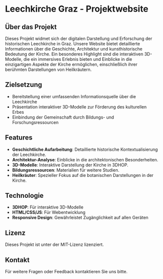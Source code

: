 # Leechkirche Graz - Projektwebsite

## Über das Projekt
Dieses Projekt widmet sich der digitalen Darstellung und Erforschung der historischen Leechkirche in Graz. Unsere Website bietet detaillierte Informationen über die Geschichte, Architektur und kunsthistorische Bedeutung der Kirche. Ein besonderes Highlight sind die interaktiven 3D-Modelle, die ein immersives Erlebnis bieten und Einblicke in die einzigartigen Aspekte der Kirche ermöglichen, einschließlich ihrer berühmten Darstellungen von Heilkräutern.

## Zielsetzung
- Bereitstellung einer umfassenden Informationsquelle über die Leechkirche
- Präsentation interaktiver 3D-Modelle zur Förderung des kulturellen Erbes
- Einbindung der Gemeinschaft durch Bildungs- und Forschungsressourcen

## Features
- **Geschichtliche Aufarbeitung**: Detaillierte historische Kontextualisierung der Leechkirche.
- **Architektur-Analyse**: Einblicke in die architektonischen Besonderheiten.
- **3D-Modelle**: Interaktive Darstellung der Kirche in 3DHOP.
- **Bildungsressourcen**: Materialien für weitere Studien.
- **Heilkräuter**: Spezieller Fokus auf die botanischen Darstellungen in der Kirche.

## Technologie
- **3DHOP**: Für interaktive 3D-Modelle
- **HTML/CSS/JS**: Für Webentwicklung
- **Responsive Design**: Gewährleistet Zugänglichkeit auf allen Geräten

## Lizenz
Dieses Projekt ist unter der MIT-Lizenz lizenziert.

## Kontakt
Für weitere Fragen oder Feedback kontaktieren Sie uns bitte.
